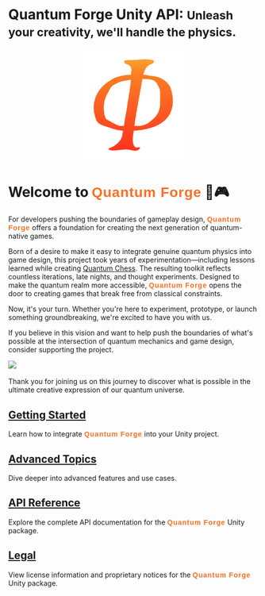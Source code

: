 <h1 align="left">Quantum Forge Unity API: <small>Unleash your creativity, we'll handle the physics.</small></h1>

<style>
.quantum-forge-brand {
  font-family: 'Orbitron', sans-serif;
  font-weight: 700;
  letter-spacing: 1px;
  color: #fc6e23; /* Using the same color as your "Buy me a coffee" button */
}
</style>

<p align="center">
  <img src="images/logo.png" alt="Quantum Forge Logo" width="200">
</p>

# Welcome to <span class="quantum-forge-brand">Quantum Forge</span> 🧪🎮
For developers pushing the boundaries of gameplay design, <span class="quantum-forge-brand">Quantum Forge</span> offers a foundation for creating the next generation of quantum-native games.

Born of a desire to make it easy to integrate genuine quantum physics into game design, this project took years of experimentation&mdash;including lessons learned while creating [Quantum Chess](https://store.steampowered.com/app/453870/Quantum_Chess/). The resulting toolkit reflects countless iterations, late nights, and thought experiments. Designed to make the quantum realm more accessible, <span class="quantum-forge-brand">Quantum Forge</span> opens the door to creating games that break free from classical constraints.

Now, it's your turn. Whether you're here to experiment, prototype, or launch something groundbreaking, we're excited to have you with us.

If you believe in this vision and want to help push the boundaries of what's possible at the intersection of quantum mechanics and game design, consider supporting the project.

<a href="https://www.buymeacoffee.com/quantum_forge"><img src="https://img.buymeacoffee.com/button-api/?text=Buy me a coffee&emoji=☕&slug=quantum_forge&button_colour=fc6e23&font_colour=000000&font_family=Cookie&outline_colour=000000&coffee_colour=FFDD00" /></a>

Thank you for joining us on this journey to discover what is possible in the ultimate creative expression of our quantum universe.

## [Getting Started](articles/getting-started.md)
Learn how to integrate <span class="quantum-forge-brand">Quantum Forge</span> into your Unity project.

## [Advanced Topics](articles/advanced-topics.md)
Dive deeper into advanced features and use cases.

## [API Reference](api/index.md)
Explore the complete API documentation for the <span class="quantum-forge-brand">Quantum Forge</span> Unity package.

## [Legal](articles/legal/license.md)
View license information and proprietary notices for the <span class="quantum-forge-brand">Quantum Forge</span> Unity package.
